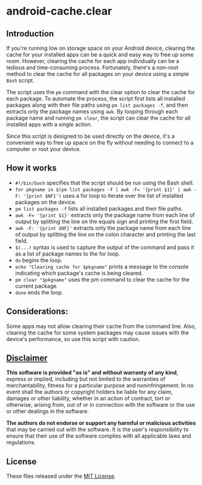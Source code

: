 # android-cache.clear
## Introduction
If you're running low on storage space on your Android device, clearing the cache for your installed apps can be a quick and easy way to free up some room. However, clearing the cache for each app individually can be a tedious and time-consuming process. Fortunately, there's a non-root method to clear the cache for all packages on your device using a simple `Bash` script.

The script uses the `pm` command with the clear option to clear the cache for each package. To automate the process, the script first lists all installed packages along with their file paths using `pm list packages -f`, and then extracts only the package names using `awk`. By looping through each package name and running `pm clear`, the script can clear the cache for all installed apps with a single action.

Since this script is designed to be used directly on the device, it's a convenient way to free up space on the fly without needing to connect to a computer or root your device.

## How it works
- `#!/bin/bash` specifies that the script should be run using the Bash shell.
- `for pkgname in $(pm list packages -f | awk -F= '{print $1}' | awk -F: '{print $NF}')`
uses a for loop to iterate over the list of installed packages on the device.
- `pm list packages -f` lists all installed packages and their file paths.
- `awk -F= '{print $1}'` extracts only the package name from each line of output by splitting the line on the equals sign and printing the first field.
- `awk -F: '{print $NF}'` extracts only the package name from each line of output by splitting the line on the colon character and printing the last field.
- `$(...)` syntax is used to capture the output of the command and pass it as a list of package names to the for loop.
- `do` begins the loop.
- `echo "Clearing cache for $pkgname"` prints a message to the console indicating which package's cache is being cleared.
- `pm clear "$pkgname"` uses the pm command to clear the cache for the current package.
- `done` ends the loop.

## Considerations:
Some apps may not allow clearing their cache from the command line. Also, clearing the cache for some system packages may cause issues with the device's performance, so use this script with caution.

## [Disclaimer](DISCLAIMER)
**This software is provided "as is" and without warranty of any kind**, express or implied, including but not limited to the warranties of merchantability, fitness for a particular purpose and noninfringement. In no event shall the authors or copyright holders be liable for any claim, damages or other liability, whether in an action of contract, tort or otherwise, arising from, out of or in connection with the software or the use or other dealings in the software.

**The authors do not endorse or support any harmful or malicious activities** that may be carried out with the software. It is the user's responsibility to ensure that their use of the software complies with all applicable laws and regulations.

## License

These files released under the [MIT License](LICENSE).
